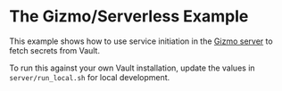 # The Gizmo/Serverless Example

This example shows how to use service initiation in the [Gizmo server](https://godoc.org/github.com/NYTimes/gizmo/server) to fetch secrets from Vault.

To run this against your own Vault installation, update the values in `server/run_local.sh` for local development.
